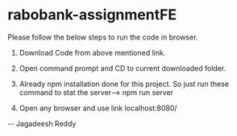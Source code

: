 # rabobank-assignmentFE
Please follow the  below steps to run the code in browser.

1. Download Code from above mentioned link.

2. Open command prompt and CD to current downloaded folder.

3. Already npm installation done for this project. So just run these command to stat the server--> npm run server

4. Open any browser and use link localhost:8080/


-- Jagadeesh Reddy
